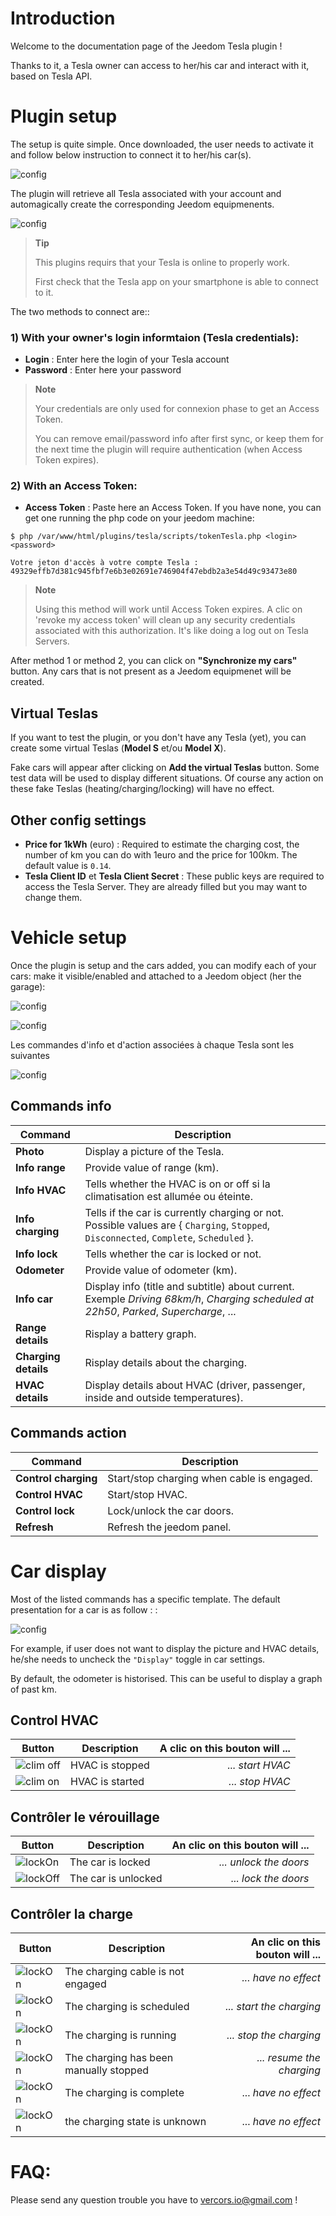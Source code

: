 Introduction
===
Welcome to the documentation page of the Jeedom Tesla plugin ! 

Thanks to it, a Tesla owner can access to her/his car and interact with it, based on Tesla API.

Plugin setup
=======================

The setup is quite simple. Once downloaded, the user needs to activate it and follow below instruction to connect it to her/his car(s).

![config](../images/en_configPlugin-1.png)

The plugin will retrieve all Tesla associated with your account and automagically create the corresponding Jeedom equipmenents.

![config](../images/en_configPlugin-2.png)
> **Tip**
>
> This plugins requirs that your Tesla is online to properly work.
>
> First check that the Tesla app on your smartphone is able to connect to it.



The two methods to connect are::

### 1) With your owner's login informtaion (Tesla credentials):

- **Login** : Enter here the login of your Tesla account
- **Password** : Enter here your password
> **Note**
>
> Your credentials are only used for connexion phase to get an Access Token. 
> 
> You can remove email/password info after first sync, or keep them for the next time the plugin will require authentication (when Access Token expires).

### 2) With an Access Token:

- **Access Token** : Paste here an Access Token. If you have none, you can get one running the php code on your jeedom machine:

```
$ php /var/www/html/plugins/tesla/scripts/tokenTesla.php <login> <password>

Votre jeton d'accès à votre compte Tesla : 49329effb7d381c945fbf7e6b3e02691e746904f47ebdb2a3e54d49c93473e80
```
 
  
> **Note**
>
> Using this method will work until Access Token expires.
> A clic on 'revoke my access token' will clean up any security credentials associated with this authorization. It's like doing a log out on Tesla Servers.

After method 1 or method 2, you can click on  __"Synchronize my cars"__ button. Any cars that is not present as a Jeedom equipmenet will be created.

Virtual Teslas
--

If you want to test the plugin, or you don't have any Tesla (yet), you can create some virtual Teslas (__Model S__ et/ou __Model X__).

Fake cars will appear after clicking on __Add the virtual Teslas__ button. Some test data will be used to display different situations. Of course any action on these fake Teslas (heating/charging/locking) will have no effect.

Other config settings
--

- **Price for 1kWh** (euro) : Required to estimate the charging cost, the number of km you can do with 1euro and the price for 100km. The default value is `0.14`.
- **Tesla Client ID** et **Tesla Client Secret** : These public keys are required to access the Tesla Server. They are already filled but you may want to change them. 


Vehicle setup
=======================

Once the plugin is setup and the cars added, you can modify each of your cars: make it visible/enabled and attached to a Jeedom object (her the garage):

![config](../images/en_configPlugin-3.png)

![config](../images/en_configCar-1.png)


Les commandes d'info et d'action associées à chaque Tesla sont les suivantes

![config](../images/en_configCar-2.png)

Commands  **info**
--

| Command   |   Description |
| --- | --- |
| **Photo** | Display a picture of the Tesla.
| **Info range** | Provide value of range (km).
| **Info HVAC** | Tells whether the HVAC is on or off si la climatisation est allumée ou éteinte.
| **Info charging** | Tells if the car is currently charging or not. Possible values are  { `Charging`, `Stopped`, `Disconnected`, `Complete`, `Scheduled` }.
| **Info lock** | Tells whether the car is locked or not.
| **Odometer** | Provide value of odometer (km).
| **Info car** | Display info (title and subtitle) about current. Exemple _Driving 68km/h_, _Charging scheduled at 22h50_, _Parked_, _Supercharge_, ...
| **Range details** | Risplay a battery graph.
| **Charging details** | Risplay details about the charging.
| **HVAC details** | Display details about HVAC (driver, passenger, inside and outside temperatures). 

Commands **action**
--

| Command   |   Description |
| --- | --- |
| **Control charging** | Start/stop charging when cable is engaged.
| **Control HVAC** | Start/stop HVAC.
| **Control lock** | Lock/unlock the car doors.
| **Refresh** | Refresh the jeedom panel.


Car display
=======================

Most of the listed commands has a specific template. The default presentation for a car is as follow : :


![config](../images/displayCar-1.png)

For example, if user does not want to display the picture and HVAC details, he/she needs to uncheck the `"Display"` toggle in car settings.

By default, the odometer is historised. This can be useful to display a graph of past km.

Control HVAC
--

| Button | Description | A clic on this bouton will ... | 
| --- | --- | --: |
| ![clim off](../images/clim_off.png) | HVAC is stopped | _... start HVAC_ | 
| ![clim on](../images/clim_on.gif) | HVAC is started | _... stop HVAC_ |


Contrôler le vérouillage
--

| Button | Description | An clic on this bouton will ... |
| --- | --- | --: |
| ![lockOn](../images/locked.png) | The car is locked | _... unlock the doors_ |
| ![lockOff](../images/unlocked.png) | The car is unlocked | _... lock the doors_ |

Contrôler la charge
--

| Button | Description | An clic on this bouton will ... |
| --- | --- | ---: |
| ![lockOn](../images/charging_Disconnected.png) | The charging cable is not engaged | _... have no effect_
| ![lockOn](../images/charging_Scheduled.png) | The charging is scheduled | _... start the charging_
| ![lockOn](../images/charging_Charging.gif) | The charging is running | _... stop the charging_
| ![lockOn](../images/charging_Pause.png) | The charging has been manually stopped | _... resume the charging_
| ![lockOn](../images/charging_Complete.png) | The charging is complete | ... _have no effect_
| ![lockOn](../images/charging_Null.png) | the charging state is unknown | ... _have no effect_
 

FAQ:
==

Please send any question trouble you have to <a href='maito:vercors.io@gmail.com'>vercors.io@gmail.com</a> !
